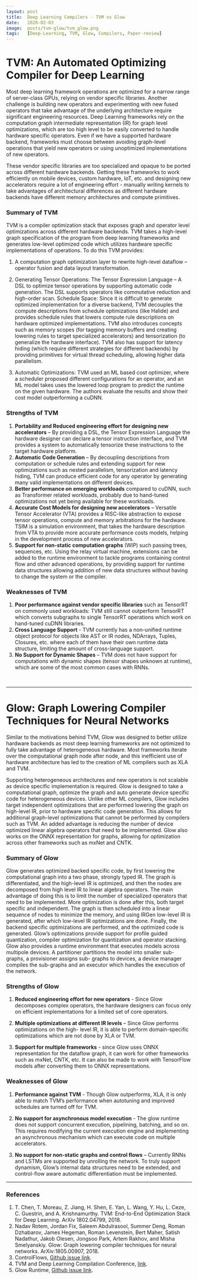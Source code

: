 ```yaml
---
layout: post
title:  Deep Learning Compilers - TVM vs Glow
date:   2020-02-03
image:  posts/tvm-glow/tvm_glow.png
tags:   [Deep-Learning, TVM, Glow, Compilers, Paper-review]
---
```



# TVM: An Automated Optimizing Compiler for Deep Learning

Most deep learning framework operations are optimized for a narrow range of server-class GPUs, relying on vendor specific libraries. Another challenge is building new operators and experimenting with new fused operators that take advantage of the underlying architecture require significant engineering resources. Deep Learning frameworks rely on the computation graph intermediate representation (IR) for graph level optimizations, which are too high level to be easily converted to handle hardware specific operators. Even if we have a supported hardware backend, frameworks must choose between avoiding graph-level operations that yield new operators or using unoptimized implementations of new operators.

These vendor specific libraries are too specialized and opaque to be ported across different hardware backends. Getting these frameworks to work efficiently on mobile devices, custom hardware, IoT, etc. and designing new accelerators require a lot of engineering effort - manually writing kernels to take advantages of architectural differences as different hardware backends have different memory architectures and compute primitives.


### Summary of TVM

TVM is a compiler optimization stack that exposes graph and operator level optimizations across different hardware backends. TVM takes a high-level graph specification of the program from deep learning frameworks and generates low-level optimized code which utilizes hardware specific implementations of operations. To do this TVM provides:

1. A computation graph optimization layer to rewrite high-level dataflow – operator fusion and data layout transformation.

2. Generating Tensor Operations: The Tensor Expression Language – A DSL to optimize tensor operations by supporting automatic code generation. The DSL supports operators like commutative reduction and high-order scan. Schedule Space: Since it is difficult to generate optimized implementation for a diverse backend, TVM decouples the compute descriptions from schedule optimizations (like Halide) and provides schedule rules that lowers compute rule descriptions on hardware optimized implementations. TVM also introduces concepts such as memory scopes (for tagging memory buffers and creating lowering rules to target specialized accelerators) and tensorization (to generalize the hardware interface). TVM also has support for latency hiding (which require different strategies for different backends) by providing primitives for virtual thread scheduling, allowing higher data parallelism.

3. Automatic Optimizations: TVM used an ML based cost optimizer, where a scheduler proposed different configurations for an operator, and an ML model takes uses the lowered loop program to predict the runtime on the given hardware. The authors evaluate the results and show their cost model outperforming a cuDNN.


### Strengths of TVM

1. **Portability and Reduced engineering effort for designing new accelerators** – By providing a DSL, the Tensor Expression Language the hardware designer can declare a tensor instruction interface, and TVM provides a system to automatically tensorize these instructions to the target hardware platform.
2. **Automatic Code Generation** – By decoupling descriptions from computation or schedule rules and extending support for new optimizations such as nested parallelism, tensorization and latency hiding, TVM can produce efficient code for any operator by generating many valid implementations on different devices.
3. **Better performance on emerging workloads** compared to cuDNN, such as Transformer related workloads, probably due to hand-tuned optimizations not yet being available for these workloads.
4. **Accurate Cost Models for designing new accelerators** – Versatile Tensor Accelerator (VTA) provides a RISC-like abstraction to expose tensor operations, compute and memory arbitrations for the hardware. TSIM is a simulation environment, that takes the hardware description from VTA to provide more accurate performance costs models, helping in the development process of new accelerators.
5. **Support for non-static computation graphs** (WIP) such passing trees, sequences, etc. Using the relay virtual machine, extensions can be added to the runtime environment to tackle programs containing control flow and other advanced operations, by providing support for runtime data structures allowing addition of new data structures without having to change the system or the compiler.


### Weaknesses of TVM

1. **Poor performance against vendor specific libraries** such as TensorRT on commonly used workloads: TVM still cannot outperform TensorRT which converts subgraphs to single TensorRT operations which work on hand-tuned cuDNN libraries.
2. **Cross Language Support** - TVM currently has a non-unified runtime object protocol for objects like AST or IR nodes, NDArrays, Tuples, Closures, etc. where each of them have their own runtime data structure, limiting the amount of cross-language support.
3. **No Support for Dynamic Shapes** – TVM does not have support for computations with dynamic shapes (tensor shapes unknown at runtime), which are some of the most common cases with RNNs.


<br/>

***

# Glow: Graph Lowering Compiler Techniques for Neural Networks

Similar to the motivations behind TVM, Glow was designed to better utilize hardware backends as most deep learning frameworks are not optimized to fully take advantage of heterogeneous hardware. Most frameworks iterate over the computational graph node after node, and this inefficient use of hardware architecture has led to the creation of ML compilers such as XLA and TVM.

Supporting heterogeneous architectures and new operators is not scalable as device specific implementation is required. Glow is designed to take a computational graph, optimize the graph and auto generate device specific code for heterogeneous devices. Unlike other ML compilers, Glow includes target independent optimizations that are performed lowering the graph on high-level IR, prior to hardware specific code generation. This allows for additional graph-level optimizations that cannot be performed by compilers such as TVM. An added advantage is reducing the number of device optimized linear algebra operators that need to be implemented. Glow also works on the ONNX representation for graphs, allowing for optimization across other frameworks such as mxNet and CNTK.


### Summary of Glow
Glow generates optimized backed specific code, by first lowering the computational graph into a two phase, strongly typed IR. The graph is differentiated, and the high-level IR is optimized, and then the nodes are decomposed from high level IR to linear algebra operators. The main advantage of doing this is to limit the number of specialized operators that need to be implemented. More optimization is done after this, both target specific and independent. The graph is then scheduled into a linear sequence of nodes to minimize the memory, and using IRGen low-level IR is generated, after which low-level IR optimizations are done. Finally, the backend specific optimizations are performed, and the optimized code is generated.
Glow’s optimizations provide support for profile guided quantization, compiler optimization for quantization and operator stacking. Glow also provides a runtime environment that executes models across multipole devices. A partitioner partitions the model into smaller sub-graphs, a provisioner assigns sub- graphs to devices, a device manager compiles the sub-graphs and an executor which handles the execution of the network.


### Strengths of Glow
1. **Reduced engineering effort for new operators** - Since Glow decomposes complex operators, the hardware designers can focus only on efficient implementations for a limited set of core operators.

2. **Multiple optimizations at different IR levels** – Since Glow performs optimizations on the high- level IR, it is able to perform domain-specific optimizations which are not done by XLA or TVM.

3. **Support for multiple frameworks** - since Glow uses ONNX representation for the dataflow graph, it can work for other frameworks such as mxNet, CNTK, etc. It can also be made to work with
TensorFlow models after converting them to ONNX representations.


### Weaknesses of Glow
1. **Performance against TVM** - Though Glow outperforms, XLA, it is only able to match TVM’s performance when autotuning and improved schedules are turned off for TVM.

2. **No support for asynchronous model execution** - The glow runtime does not support concurrent execution, pipelining, batching, and so on. This requires modifying the current execution engine and implementing an asynchronous mechanism which can execute code on multiple accelerators.

3. **No support for non-static graphs and control flows** – Currently RNNs and LSTMs are supported by unrolling the network. To truly support dynamism, Glow’s internal data structures need to be extended, and control-flow aware automatic differentiation must be implemented.

******

### References
1. T. Chen, T. Moreau, Z. Jiang, H. Shen, E. Yan, L. Wang, Y. Hu, L. Ceze, C. Guestrin, and A. Krishnamurthy. TVM: End-to-End Optimization Stack for Deep Learning. ArXiv 1802.04799, 2018.
2. Nadav Rotem, Jordan Fix, Saleem Abdulrasool, Summer Deng, Roman Dzhabarov, James Hegeman, Roman Levenstein, Bert Maher, Satish Nadathur, Jakob Olesen, Jongsoo Park, Artem Rakhov, and Misha Smelyanskiy. Glow: Graph lowering compiler techniques for neural networks. ArXiv:1805.00907, 2018.
3. ControlFlows, [Github issue link](https://github.com/pytorch/glow/issues/2738).
4. TVM and Deep Learning Compilation Conference, [link](https://sampl.cs.washington.edu/tvmconf). 
5. Glow Runtime, [Github issue link](https://github.com/pytorch/glow/issues/2045).